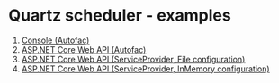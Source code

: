 ﻿# Quartz scheduler - examples

1. [Console (Autofac)](NetCore.ConsoleAsWindowsService)
2. [ASP.NET Core Web API (Autofac)](NetCore.WebApi)
2. [ASP.NET Core Web API (ServiceProvider, File configuration)](NetCore.WebApi.ServiceProvider)
2. [ASP.NET Core Web API (ServiceProvider, InMemory configuration)](NetCore.WebApi.ServiceProvider.InMemoryConfig)